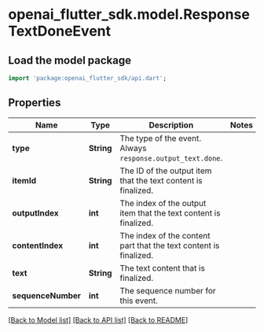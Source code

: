 # openai_flutter_sdk.model.ResponseTextDoneEvent

## Load the model package
```dart
import 'package:openai_flutter_sdk/api.dart';
```

## Properties
Name | Type | Description | Notes
------------ | ------------- | ------------- | -------------
**type** | **String** | The type of the event. Always `response.output_text.done`.  | 
**itemId** | **String** | The ID of the output item that the text content is finalized.  | 
**outputIndex** | **int** | The index of the output item that the text content is finalized.  | 
**contentIndex** | **int** | The index of the content part that the text content is finalized.  | 
**text** | **String** | The text content that is finalized.  | 
**sequenceNumber** | **int** | The sequence number for this event. | 

[[Back to Model list]](../README.md#documentation-for-models) [[Back to API list]](../README.md#documentation-for-api-endpoints) [[Back to README]](../README.md)


